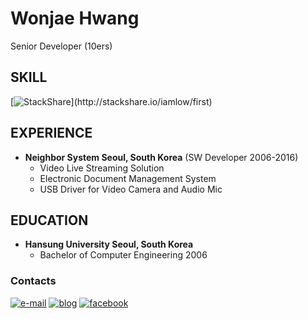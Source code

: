 # Wonjae Hwang
Senior Developer (10ers)

## SKILL
[![StackShare](http://img.shields.io/badge/tech-stack(click_here)-0690fa.svg?style=flat)](http://stackshare.io/iamlow/first)

## EXPERIENCE
* **Neighbor System	Seoul, South Korea** (SW Developer 2006-2016)
  *	Video Live Streaming Solution
  *	Electronic Document Management System
  *	USB Driver for Video Camera and Audio Mic

## EDUCATION
* **Hansung University	Seoul, South Korea**
  * Bachelor of Computer Engineering	2006

### Contacts
[![e-mail](https://img.shields.io/badge/e--mail-iamlow@gmail.com-orange.svg)](mailto:iamlow@gmail.com)
[![blog](https://img.shields.io/badge/blog-iamlow.tistory.com-yellowgreen.svg)](http://iamlow.tistory.com)
[![facebook](https://img.shields.io/badge/facebook-FB-blue.svg)](https://www.facebook.com/iaml0w)
